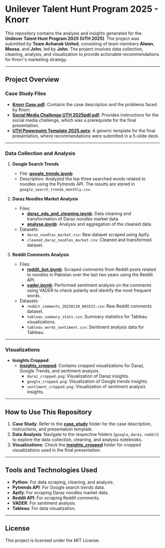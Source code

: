 # Unilever Talent Hunt Program 2025 - Knorr


This repository contains the analysis and insights generated for the **Unilever Talent Hunt Program 2025 (UTH 2025)**. The project was submitted by **Team Achanak United**, consisting of team members **Alwan**, **Moosa**, and **John**, led by **John**. The project involves data collection, cleaning, analysis, and visualization to provide actionable recommendations for Knorr's marketing strategy.




---

## Project Overview

### Case Study Files
- **[Knorr Case.pdf](https://github.com/johnramal/knorr_uth/blob/master/case_study/Knorr%20Case.pdf)**: Contains the case description and the problems faced by Knorr.
- **[Social Media Challenge UTH 2025pdf.pdf](https://github.com/johnramal/knorr_uth/blob/master/case_study/Social%20Media%20Challenge%20UTH%202025pdf.pdf)**: Provides instructions for the social media challenge, which was a prerequisite for the final presentation.
- **[UTH Powerpoint Template 2025.pptx](https://github.com/johnramal/knorr_uth/blob/master/case_study/UTH%20Powerpoint%20Template%202025.pptx)**: A generic template for the final presentation, where recommendations were submitted in a 5-slide deck.

---

### Data Collection and Analysis

1. **Google Search Trends**  
   - File: **[google_trends.ipynb](https://github.com/johnramal/knorr_uth/blob/master/google/google_trends.ipynb)**  
   - Description: Analyzed the top three searched words related to noodles using the Pytrends API. The results are stored in `google_search_trends_monthly.csv`.

2. **Daraz Noodles Market Analysis**  
   - Files:  
     - **[daraz_eda_and_cleaning.ipynb](https://github.com/johnramal/knorr_uth/blob/master/daraz/daraz_eda_and_cleaning.ipynb)**: Data cleaning and transformation of Daraz noodles market data.  
     - **[analyse.ipynb](https://github.com/johnramal/knorr_uth/blob/master/daraz/analyse.ipynb)**: Analysis and aggregation of the cleaned data.  
   - Datasets:  
     - `daraz_noodles_market.csv`: Raw dataset scraped using Apify.  
     - `cleaned_daraz_noodles_market.csv`: Cleaned and transformed dataset.  

3. **Reddit Comments Analysis**  
   - Files:  
     - **[reddit_bot.ipynb](https://github.com/johnramal/knorr_uth/blob/master/reddit/reddit_bot.ipynb)**: Scraped comments from Reddit posts related to noodles in Pakistan over the last two years using the Reddit API.  
     - **[vader.ipynb](https://github.com/johnramal/knorr_uth/blob/master/reddit/vader.ipynb)**: Performed sentiment analysis on the comments using VADER to check polarity and identify the most frequent words.  
   - Datasets:  
     - `reddit_comments_20250130_003525.csv`: Raw Reddit comments dataset.  
     - `tableau_summary_stats.csv`: Summary statistics for Tableau visualizations.  
     - `tableau_words_sentiment.csv`: Sentiment analysis data for Tableau.  

---

### Visualizations
- **Insights Cropped**:  
  - **[insights_cropped](https://github.com/johnramal/knorr_uth/tree/master/insights_cropped)**: Contains cropped visualizations for Daraz, Google Trends, and sentiment analysis.  
    - `daraz_cropped.png`: Visualization of Daraz insights.  
    - `google_cropped.png`: Visualization of Google trends insights.  
    - `sentiment_cropped.png`: Visualization of sentiment analysis insights.  

---

## How to Use This Repository

1. **Case Study**: Refer to the **[case_study](https://github.com/johnramal/knorr_uth/tree/master/case_study)** folder for the case description, instructions, and presentation template.
2. **Data Analysis**: Navigate to the respective folders (`google`, `daraz`, `reddit`) to explore the data collection, cleaning, and analysis notebooks.
3. **Visualizations**: Check the **[insights_cropped](https://github.com/johnramal/knorr_uth/tree/master/insights_cropped)** folder for cropped visualizations used in the final presentation.

---

## Tools and Technologies Used
- **Python**: For data scraping, cleaning, and analysis.
- **Pytrends API**: For Google search trends data.
- **Apify**: For scraping Daraz noodles market data.
- **Reddit API**: For scraping Reddit comments.
- **VADER**: For sentiment analysis.
- **Tableau**: For data visualization.

---


## License
This project is licensed under the MIT License.